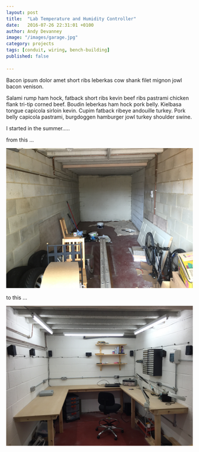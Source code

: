 ```yaml
---
layout: post
title:  "Lab Temperature and Humidity Controller"
date:   2016-07-26 22:31:01 +0100
author: Andy Devanney
image: "/images/garage.jpg"
category: projects
tags: [conduit, wiring, bench-building]
published: false

---
```


Bacon ipsum dolor amet short ribs leberkas cow shank filet mignon jowl bacon venison.
<!--more-->
Salami rump ham hock, fatback short ribs kevin beef ribs pastrami chicken flank tri-tip corned beef. Boudin leberkas ham hock pork belly. Kielbasa tongue capicola sirloin kevin. Cupim fatback ribeye andouille turkey. Pork belly capicola pastrami, burgdoggen hamburger jowl turkey shoulder swine.



I started in the summer.....

from this ...

![My helpful screenshot](/images/garage.jpg)

to this ...

![My helpful screenshot](/images/workshop.jpg)
